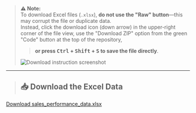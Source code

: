 > **⚠️ Note:**  
> To download Excel files (`.xlsx`), **do not use the "Raw" button**—this may corrupt the file or duplicate data.  
> Instead, click the download icon (down arrow) in the upper-right corner of the file view, use the "Download ZIP" option from the green "Code" button at the top of the repository,
>
> > **or press <kbd>Ctrl</kbd> + <kbd>Shift</kbd> + <kbd>S</kbd> to save the file directly**.
> >
> > 
>![Download instruction screenshot](https://github.com/user-attachments/assets/7247ba22-b43a-4b5e-a770-f7973acc244b)
---

> ## 📥 Download the Excel Data

[Download sales_performance_data.xlsx](https://github.com/Serkan-Dursun/SerkanDursun-Portfolio/blob/f0a76dff3fb42aac1584ac748366cc437db7a943/data/sales_performance_data.xlsx)
